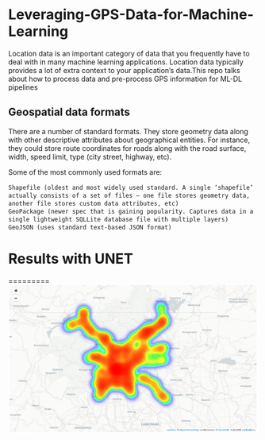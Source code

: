 # Leveraging-GPS-Data-for-Machine-Learning
Location data is an important category of data that you frequently have to deal with in many machine learning applications. Location data typically provides a lot of extra context to your application’s data.This repo talks about how to process data and pre-process GPS information for ML-DL pipelines

## Geospatial data formats

There are a number of standard formats. They store geometry data along with other descriptive attributes about geographical entities. For instance, they could store route coordinates for roads along with the road surface, width, speed limit, type (city street, highway, etc).

Some of the most commonly used formats are:

    Shapefile (oldest and most widely used standard. A single ‘shapefile’ actually consists of a set of files — one file stores geometry data, another file stores custom data attributes, etc)
    GeoPackage (newer spec that is gaining popularity. Captures data in a single lightweight SQLLite database file with multiple layers)
    GeoJSON (uses standard text-based JSON format)

# Results with UNET
=========
![Image text](https://github.com/Samarth-991/Leveraging-GPS-Data-for-Machine-Learning/blob/main/Heatmap.png)

